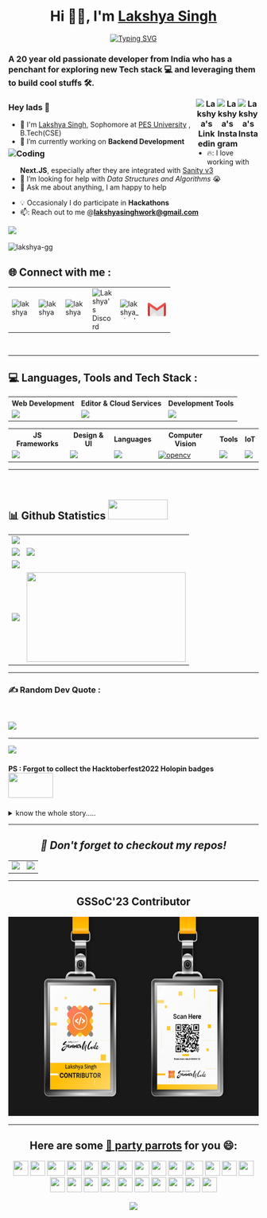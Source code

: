 <div align = "center">
<h1>Hi 👋🏼, I'm <a href = "https://github.com/Lakshya-GG">Lakshya Singh</a></h1>
<a href="https://git.io/typing-svg"><img src="https://readme-typing-svg.demolab.com?font=Fira+Code&size=25&duration=2500&pause=750&color=00C58E&background=000000&center=true&vCenter=true&width=435&lines=Web+Development+;Computer+Vision;Game+Development" alt="Typing SVG" /></a>
</div>
<p>
<h3 align="left">A <b>20</b> year old  passionate developer from India who has a penchant for exploring new Tech stack 💻 and leveraging them to build cool stuffs 🛠️.
</p>

<div align="center">
<!-- Lakshya-Twitter -->
    <a href="https://www.instagram.com/lakshya_singh18" target="_blank" rel="nofollow">
        <img align="right" alt="Lakshya's Insta" width="42px" src="https://img.icons8.com/color/48/000000/twitter" />
    </a>
    <!-- Lakshya-Instagram -->
    <a href="https://www.instagram.com/lakshya_singh18" target="_blank" rel="nofollow">
        <img align="right" alt="Lakshya's Instagram" width="42px" src="https://raw.githubusercontent.com/rahuldkjain/github-profile-readme-generator/master/src/images/icons/Social/instagram.svg" />
    </a>
    <!-- Lakshya-LinkedIn -->
    <a href="https://linkedin.com/in/lakshya-singh-606ba3244" target="_blank" rel="nofollow">
        <img align="right" alt="Lakshya's Linkedin" width="42px" src="https://img.icons8.com/color/48/000000/linkedin-2--v2.png" />
    </a>
</div>

<img align="left" alt="Coding" width="400" src="https://camo.githubusercontent.com/5ddf73ad3a205111cf8c686f687fc216c2946a75005718c8da5b837ad9de78c9/68747470733a2f2f7468756d62732e6766796361742e636f6d2f4576696c4e657874446576696c666973682d736d616c6c2e676966">

### Hey lads 👋  
- :school: I'm [Lakshya Singh](https://lakshya-gg.github.io/), Sophomore at <a href="https://pes.edu/"> PES University</a> , B.Tech(CSE)
- 🔭 I’m currently working on  **Backend Development**
- 🔥: I love working with **Next.JS**, especially after they are integrated with <a href = "https://www.sanity.io/blog/build-a-personal-website-next-js-13-sanity">Sanity v3</a>
- 🤔 I’m looking for help with *Data Structures and Algorithms* 😭
- 💬 Ask me about anything, I am happy to help
<p align = "right">


- :bulb: Occasionaly I do participate in **Hackathons**
- 📫: Reach out to me  @**lakshyasinghwork@gmail.com**
  </p>
<img src="https://user-images.githubusercontent.com/73097560/115834477-dbab4500-a447-11eb-908a-139a6edaec5c.gif">

<br />

<p align="left"> <img src="https://komarev.com/ghpvc/?username=lakshya-gg&label=Profile%20views&color=0e75b6&style=flat&theme=tokyonight" alt="lakshya-gg" /> </p>

<h2 align="left"> 🌐 Connect with me :</h2>
<table cellspacing="0" cellpadding="0" border = "0">
 
  <tr>
      <td>
        <a href="https://linkedin.com/in/lakshya-singh-gg" target="blank">
        <img align="left" src="https://raw.githubusercontent.com/rahuldkjain/github-profile-readme-generator/master/src/images/icons/Social/linked-in-alt.svg" alt="lakshya-singh-gg" height="40" width="40" />
        </a>
      </td>
      <td>
        <a href="https://twitter.com/_LakshyaSingh_" target="blank">
        <img align="left" src="https://raw.githubusercontent.com/rahuldkjain/github-profile-readme-generator/master/src/images/icons/Social/twitter.svg" alt="lakshya" height="40" width="40" />
        </a>
      </td>
      <td>
        <a href="https://dev.to/lakshya" target="blank">
        <img align="left" src="https://skillicons.dev/icons?i=devto" alt="lakshya" height="40" width="40" />
        </a>
      </td>
      <td>
        <a href="https://discordapp.com/users/587539105588445186">
        <img align="left" alt="Lakshya's Discord" width="42px" src="https://raw.githubusercontent.com/peterthehan/peterthehan/master/assets/discord.svg" />
        </a>
      </td>
      <td>  
          <a href="https://instagram.com/lakshya_singh18" target="blank">
            <img align="left" src="https://raw.githubusercontent.com/rahuldkjain/github-profile-readme-generator/master/src/images/icons/Social/instagram.svg" alt="lakshya_singh18" height="40" width="40" />
        </a>
      <td align = "center">
        <a href="mailto:lakshyasinghwork@gmail.com?subject=GitHub"><img align="left" src="assets/Gmail.svg" alt="lakshyasinghwork@gmail.com" height="40" width="40" />
        </a>
      </td>
  </tr>
</table>
<br>
<hr>

## 💻 Languages, Tools and Tech Stack :
<table>
<tr>
	<th><strong>Web Development</strong></th>	<th><strong>Editor & Cloud Services</strong></th>
  <th><strong>Development Tools</strong></th>

	
</tr>
<tr>
		<td><img src = "https://skillicons.dev/icons?i=html,css,js,typescript,nodejs,babel" ></td>  
		<td><img src = "https://skillicons.dev/icons?i=vscode,atom,codepen,mongodb,netlify,heroku,vercel&theme=dark"></td>
    <td><img src = "https://skillicons.dev/icons?i=bash,githubactions,git,github&theme=dark"></td>
				
</tr>
</table>
<table>
<tr>
	<th><strong>JS Frameworks</strong></th>
	<th><strong>Design & UI</strong></th>
	<th><strong>Languages</strong></th>
  <th><strong>Computer Vision</strong></th>
	<th><strong>Tools</strong></th>
  <th><strong>IoT</strong></th>
</tr>
<tr>
		<td><img src = "https://skillicons.dev/icons?i=nextjs,jquery,express,react,redux&theme=dark"></td>
		<td><img src = "https://skillicons.dev/icons?i=figma,bootstrap,materialui,tailwind&theme=dark"></td>
		<td><img src = "https://skillicons.dev/icons?i=c,cpp,py&theme=dark"></td>
		<td><a href="https://opencv.org/" target="_blank" rel="noreferrer"> <img src="https://www.vectorlogo.zone/logos/opencv/opencv-icon.svg" alt="opencv" height = 33/> </a></td>
		<td><img src = "https://skillicons.dev/icons?i=linux,git,regex&theme=dark"></td>
    <td><img src = "https://skillicons.dev/icons?i=arduino&theme=dark"></td>
    
</tr>
</table>
<hr>
<br>

## 📊 Github Statistics <img src = "https://media.giphy.com/media/xTiTnxpQ3ghPiB2Hp6/giphy.gif" width = 120px height = 40px>
<table>
	<tr>
		<td colspan = "2"><a href = "https://github.com/Lakshya-GG"><img src="https://github-readme-activity-graph.cyclic.app/graph?username=Lakshya-GG&theme=gotham&hide_border=true&point=false&line=88c0d0&radius=8&area=true"></a></td>
	</tr>
	<tr>
		<td><a href="https://www.linkedin.com/in/lakshya-singh-gg/"><img src="https://github-readme-stats.vercel.app/api?username=Lakshya-GG&hide_border=true&include_all_commits=true&count_private=true&show_icons=true&line_height=20&theme=gotham"></a></td>
		<td><a href="https://twitter.com/_LakshyaSingh_"><img src="https://streak-stats.demolab.com/?user=Lakshya-GG&hide_border=true&border_radius=4.5&line_height=20&layout=compact&theme=gotham"></a></td>    
	</tr>
    <tr>
		<td colspan = "2"><a href="https://www.instagram.com/lakshya_singh18/"><img width=100% src="https://github-profile-trophy.vercel.app/?username=Lakshya-GG&hide_border=true&count_private=true&column=8&theme=gruvbox&no-frame=true"></a></td>
	</tr>
    <tr>
      <td>
      <a href="https://github.com/Lakshya-GG">
      <img  src="https://github-readme-stats.vercel.app/api/top-langs/?username=Lakshya-GG&layout=compact&theme=gotham&hide_border=true&show_icons=true&size_weight=0.50&count_weight=0.50&langs_count=6&count_private=true&radius=2000&width=500"></a>
      </td>
      <td>
      <a href = "https://www.youtube.com/watch?v=xvFZjo5PgG0"><img height = 180px width =320px src = "https://media.giphy.com/media/XHSwr4IijVJnXQsriv/giphy.gif"></a>
      </td>
    </tr>
</table>
<hr>


### ✍️ Random Dev Quote :
<br>

![](https://quotes-github-readme.vercel.app/api?type=horizontal&theme=github&width=600)

<hr>
<a href = "https://www.holopin.io/@lakshyagg"><img src = "https://holopin.me/lakshyagg"></a>

#### PS : Forgot to collect the Hacktoberfest2022 Holopin badges <img src = "https://media.giphy.com/media/l1AsyjZ8XLd1V7pUk/giphy.gif" width = 90px height = 50px>

<details>
  <summary>
  know the whole story.....
  </summary>
  so after completing Hacktoberfest2022, I claimed their <strong>REWARDS: </strong>PRIZE KIT and the <a href = "http://dev.to/">dev.to</a> $256 DEV Hacktoberfest Badge 2022, I became so enthusiastic that I didn't scroll down further on the <a href = " https://hacktoberfest.com/">Hacktoberfest</a> website😭 where they had the <i><b> "REWARDS:  HOLOPIN BADGES" </i></b> section. After 2 months I opened <a href = "holopin.io">Holopin </a> to glance at my badges and BOOM!! Devastated to find out that I did not have any Hacktoberfest Badges linked to my account. Hurriedly I rushed to the Hacktoberfest2022 Website to find that the section<i><b> "REWARDS:  HOLOPIN BADGES" </i></b> was removed.
  However you can still visit <a href = "https://dev.to/lakshya">my dev.to profile</a> to find the Hacktoberfest token 

</details>
<hr> 
<b><i><h2 align = center> 💬 Don't forget to checkout my repos! </h2></i></b>
<div align = "center">
<table>
  <tr>
    <td>
      <a href="https://github.com/Lakshya-GG/TesseractJS">
        <img src="https://github-readme-stats.vercel.app/api/pin/?username=Lakshya-GG&repo=TesseractJS&theme=gotham&hide_border=true" />
      </a>
    </td>
    <td colspace = "2">
      <a href="https://github.com/Lakshya-GG/Spam-Email-Classification">
        <img src="https://github-readme-stats.vercel.app/api/pin/?username=Lakshya-GG&repo=Spam-Email-Classification&theme=gotham&hide_border=true" />
      </a>
    </td>
  </tr>
<table>
</div>
<hr>

<div align = "center">
  <h2> GSSoC'23 Contributor</h2>
  <img src = "assets/GSSoC'23.png" height = 400px width = 800px>
</div>
<hr>

## Here are some [🦜 party parrots](https://cultofthepartyparrot.com) for you 😄:

<div>
    <img src="https://cultofthepartyparrot.com/parrots/hd/githubparrot.gif" width="30" height="30"/>
    <img src="https://cultofthepartyparrot.com/flags/hd/indiaparrot.gif" width="30" height="30"/>
    <img src="https://cultofthepartyparrot.com/parrots/asyncparrot.gif" width="36" height="30"/>
    <img src="https://cultofthepartyparrot.com/parrots/hd/exceptionallyfastparrot.gif" width="30" height="30"/>
    <img src="https://cultofthepartyparrot.com/parrots/hd/60fpsparrot.gif" width="30" height="30"/>
    <img src="https://cultofthepartyparrot.com/parrots/hd/jumpingparrot.gif" width="30" height="30"/>
    <img src="https://cultofthepartyparrot.com/parrots/hd/opensourceparrot.gif" width="30" height="30"/>
    <img src="https://cultofthepartyparrot.com/parrots/hd/dealwithitnowparrot.gif" width="30" height="30"/>
    <img src="https://cultofthepartyparrot.com/parrots/hd/hypnoparrotlight.gif" width="30" height="30"/>
    <img src="https://cultofthepartyparrot.com/parrots/databaseparrot.gif" width="30" height="30"/>
    <img src="https://cultofthepartyparrot.com/parrots/fixparrot.gif" width="36" height="30"/>
    <img src="https://cultofthepartyparrot.com/parrots/hd/laptop_parrot.gif" width="30" height="30"/>
    <img src="https://cultofthepartyparrot.com/parrots/hd/spinningparrot.gif" width="30" height="30"/>
    <img src="https://cultofthepartyparrot.com/parrots/hd/levitationparrot.gif" width="30" height="30"/>
    <img src="https://cultofthepartyparrot.com/parrots/hd/meldparrot.gif" width="30" height="30"/>
    <img src="https://cultofthepartyparrot.com/parrots/slomoparrot.gif" width="30" height="30"/>
    <img src="https://cultofthepartyparrot.com/parrots/hd/moonwalkingparrot.gif" width="30" height="30"/>
    <img src="https://cultofthepartyparrot.com/parrots/hd/stableparrot.gif" width="30" height="30"/>
    <img src="https://cultofthepartyparrot.com/parrots/hd/scienceparrot.gif" width="30" height="30"/>
    <img src="https://cultofthepartyparrot.com/parrots/hd/pirateparrot.gif" width="30" height="30"/>
    <img src="https://cultofthepartyparrot.com/parrots/hd/footballparrot.gif" width="30" height="30"/>
    <img src="https://cultofthepartyparrot.com/parrots/hd/illuminatiparrot.gif" width="30" height="30"/>
    <img src="https://cultofthepartyparrot.com/parrots/hd/hypnoparrotdark.gif" width="30" height="30"/>
    <img src="https://cultofthepartyparrot.com/parrots/hd/mustacheparrot.gif" width="30" height="30"/>
</div>

<br>

<img src="https://user-images.githubusercontent.com/73097560/115834477-dbab4500-a447-11eb-908a-139a6edaec5c.gif">
